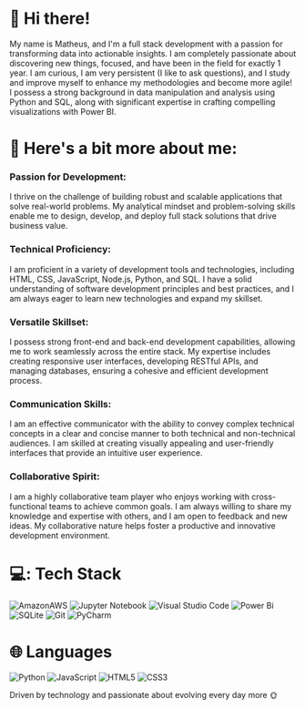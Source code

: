  # :wave: Hi there!
My name is Matheus, and I'm a full stack development with a passion for transforming data into actionable insights. I am completely passionate about discovering new things, focused, and have been in the field for exactly 1 year. I am curious, I am very persistent (I like to ask questions), and I study and improve myself to enhance my methodologies and become more agile! I possess a strong background in data manipulation and analysis using Python and SQL, along with significant expertise in crafting compelling visualizations with Power BI. 

# :rocket: Here's a bit more about me: 
### Passion for Development:
I thrive on the challenge of building robust and scalable applications that solve real-world problems. My analytical mindset and problem-solving skills enable me to design, develop, and deploy full stack solutions that drive business value.

### Technical Proficiency:
I am proficient in a variety of development tools and technologies, including HTML, CSS, JavaScript, Node.js, Python, and SQL. I have a solid understanding of software development principles and best practices, and I am always eager to learn new technologies and expand my skillset.

### Versatile Skillset:
I possess strong front-end and back-end development capabilities, allowing me to work seamlessly across the entire stack. My expertise includes creating responsive user interfaces, developing RESTful APIs, and managing databases, ensuring a cohesive and efficient development process.

### Communication Skills:
I am an effective communicator with the ability to convey complex technical concepts in a clear and concise manner to both technical and non-technical audiences. I am skilled at creating visually appealing and user-friendly interfaces that provide an intuitive user experience.

### Collaborative Spirit:
I am a highly collaborative team player who enjoys working with cross-functional teams to achieve common goals. I am always willing to share my knowledge and expertise with others, and I am open to feedback and new ideas. My collaborative nature helps foster a productive and innovative development environment.

# 💻: Tech Stack 
![AmazonAWS](https://img.shields.io/badge/Amazon_AWS-FF9900?style=for-the-badge&logo=amazonaws&logoColor=white) ![Jupyter Notebook](https://img.shields.io/badge/jupyter-%23FA0F00.svg?style=for-the-badge&logo=jupyter&logoColor=white) ![Visual Studio Code](https://img.shields.io/badge/Visual%20Studio%20Code-0078d7.svg?style=for-the-badge&logo=visual-studio-code&logoColor=white) ![Power Bi](https://img.shields.io/badge/power_bi-F2C811?style=for-the-badge&logo=powerbi&logoColor=black) ![SQLite](https://img.shields.io/badge/sqlite-%2307405e.svg?style=for-the-badge&logo=sqlite&logoColor=white) ![Git](https://img.shields.io/badge/git-%23F05033.svg?style=for-the-badge&logo=git&logoColor=white) ![PyCharm](https://img.shields.io/badge/pycharm-143?style=for-the-badge&logo=pycharm&logoColor=black&color=black&labelColor=green)

# :globe_with_meridians: Languages
![Python](https://img.shields.io/badge/Python-FFD43B?style=for-the-badge&logo=python&logoColor=blue) ![JavaScript](https://img.shields.io/badge/javascript-%23323330.svg?style=for-the-badge&logo=javascript&logoColor=%23F7DF1E) ![HTML5](https://img.shields.io/badge/html5-%23E34F26.svg?style=for-the-badge&logo=html5&logoColor=white) ![CSS3](https://img.shields.io/badge/css3-%231572B6.svg?style=for-the-badge&logo=css3&logoColor=white)

Driven by technology and passionate about evolving every day more :sun_with_face:
